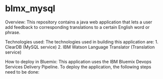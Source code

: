 # blmx_mysql
Overview:
This repository contains a java web application that lets a user add feedback to corresponding translations to a certain English word or phrase.

Technologies used:
The technologies used in building this application are:
	1. ClearDB (MySQL service)
	2. IBM Watson Language Translator (Translation service)

How to deploy in Bluemix:
This application uses the IBM Bluemix Devops Services Delivery Pipeline. To deploy the application, the following steps need to be done:
	